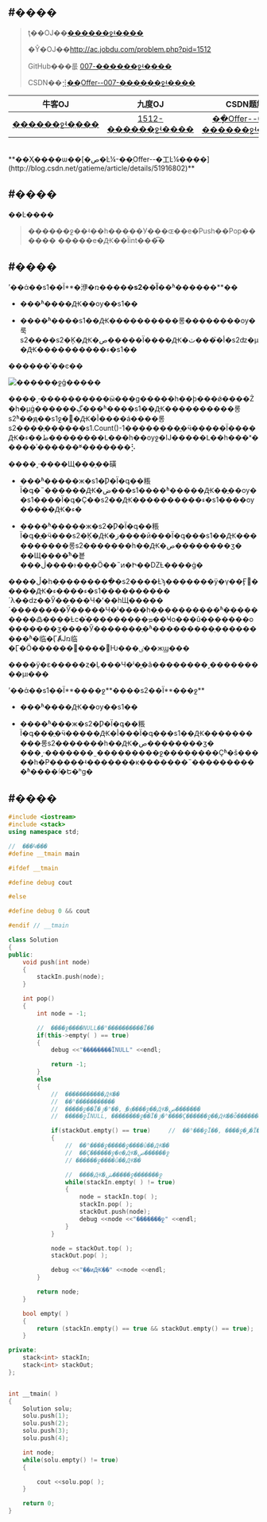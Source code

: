 #����
------- 

>ţ��OJ��[������ջʵ�ֶ���](http://www.nowcoder.com/practice/54275ddae22f475981afa2244dd448c6?tpId=13&tqId=11158&rp=1&ru=/ta/coding-interviews&qru=/ta/coding-interviews/question-rankingg) 
>
>�Ŷ�OJ��http://ac.jobdu.com/problem.php?pid=1512
>
>GitHub���룺 [007-������ջʵ�ֶ���](https://github.com/gatieme/CodingInterviews/tree/master/006-%E9%87%8D%E5%BB%BA%E4%BA%8C%E5%8F%89%E6%A0%91)  
>
>CSDN��⣺[��ָOffer--007-������ջʵ�ֶ���](http://blog.csdn.net/gatieme/article/details/51112580)



| 牛客OJ | 九度OJ | CSDN题解 | GitHub代码 
|:-------:|:-------:|:-------:|:-------:|
|[������ջʵ�ֶ���](http://www.nowcoder.com/practice/54275ddae22f475981afa2244dd448c6?tpId=13&tqId=11158&rp=1&ru=/ta/coding-interviews&qru=/ta/coding-interviews/question-rankingg) | [1512-������ջʵ�ֶ���](http://ac.jobdu.com/problem.php?pid=1512)   | [��ָOffer--007-������ջʵ�ֶ���](http://blog.csdn.net/gatieme/article/details/51112580) | [006-�ؽ�������](https://github.com/gatieme/CodingInterviews/tree/master/006-%E9%87%8D%E5%BB%BA%E4%BA%8C%E5%8F%89%E6%A0%91)  |

<br>
**��Ҳ����ѡ��[�ص�Ŀ¼-��ָOffer--�⼯Ŀ¼����](http://blog.csdn.net/gatieme/article/details/51916802)**


#����
-------
��Ŀ����


>������ջ��ʵ��һ�����У���ɶ��е�Push��Pop������ �����е�Ԫ��Ϊint���͡�

#����
-------

ʼ��ά��s1��Ϊ**�洢�ռ�**����s2��Ϊ**��ʱ������**��

*    ���ʱ����Ԫ��ѹ��s1��

*    ����ʱ����s1��Ԫ����������롱��������ѹ�룩s2����s2�Ķ�Ԫ�ص�����Ϊ����Ԫ�أ�֮���ٽ�s2ʣ�µ�Ԫ����������ء�s1��

������ʾ��ͼ��

![������ջģ�����](./stack2queue.jpg)

����˼·����������ӹ���ɡ�����һ��ϸ���ǿ����Ż�һ�µġ������ڳ���ʱ����s1��Ԫ����������롱s2ʱ��ԭ��s1ջ�׵�Ԫ�أ����á����롱s2����ֻ������s1.Count()-1��������ֱ�ӵ�����Ϊ����Ԫ�ط��ء��������Լ���һ��ѹջ�Ĳ�����Լ��һ���ˣ�����ʾ������ʶ�������⡣
 
����˼·����Щ���֣��磺

*    ���ʱ�����ж�s1�Ƿ�Ϊ�գ��粻Ϊ�գ�˵������Ԫ�ض���s1����ʱ�����Ԫ��ֱ��ѹ��s1����Ϊ�գ�Ҫ��s2��Ԫ����������ء�s1����ѹ�����Ԫ�ء�

*    ����ʱ�����ж�s2�Ƿ�Ϊ�գ��粻Ϊ�գ�ֱ�ӵ���s2�Ķ�Ԫ�ز����ӣ���Ϊ�գ���s1��Ԫ����������롱s2�������һ��Ԫ�ص��������ӡ�
��Щ����ͬʱ�뵽���ڷ����ͱ��֣�Ӧ��˵ͷ�Ի��ǱȽ����ġ�
 
����ڵ�һ�ַ��������ֵ�s2����Ƚϡ�������ÿ�γ��Ӻ󣬲�����Ԫ�ء����ء�s1����������´λ��ǳ��Ӳ�����Ч�ʻ��һЩ�����´��������Ӳ�����Ч�ʲ����һ�ַ���������ʱ���������߷����Ƚϲ�ͬ���������ܡ��Ҹо���û�������о�������ӡ����Ӳ�������ֲ�ʱ���������ַ���������ʱ�临�ӶȺͿռ临�Ӷ�Ӧ������޼����޷Ƕ���ٸ��жϣ���
 
����ÿ�ε�����ȥ�Ļ���Ч�ʲ�̫�ã��������˼���������µı���

ʼ��ά��s1��Ϊ**����ջ**����s2��Ϊ**���ջ**

*    ���ʱ����Ԫ��ѹ��s1��

*    ����ʱ���ж�s2�Ƿ�Ϊ�գ��粻Ϊ�գ���ֱ�ӵ�����Ԫ�أ���Ϊ�գ���s1��Ԫ����������롱s2�������һ��Ԫ�ص��������ӡ�
���˼·�������˷���������ջ��������Ҫʱ�š�����һ�Ρ�����ʵ�������к�������˵����������ʱ����ٵ�Ե�ʰɡ�

#����
-------
```cpp
#include <iostream>
#include <stack>
using namespace std;

//  ���Կ���
#define __tmain main

#ifdef __tmain

#define debug cout

#else

#define debug 0 && cout

#endif // __tmain

class Solution
{
public:
    void push(int node)
    {
        stackIn.push(node);
    }

    int pop()
    {
        int node = -1;

        //  ����ջ����NULL��ʱ����������Ϊ��
        if(this->empty( ) == true)
        {
            debug <<"��������ΪNULL" <<endl;

            return -1;
        }
        else
        {
            //  �����������Ԫ��
            //  ��ʱ�����������
            //  �����ջ��Ϊ�յ�ʱ��, ֱ�ӽ����ջ��Ԫ�ص�������
            //  �����ջΪNULL, ��������ջ��Ϊ�յ�ʱ����Ҫ������ջ��Ԫ��ȫ���������ջ��

            if(stackOut.empty() == true)     //  ��ʱ���ջΪ��, ����ջ�ز�Ϊ��
            {
                //  ��ʱ����ջ�����ջ����û��Ԫ��
                //  ��Ҫ������ջ�е�Ԫ�ص������ջ
                // ������ջ����û��Ԫ��

                //  ����Ԫ�ش�����ջ�������ջ
                while(stackIn.empty( ) != true)
                {
                    node = stackIn.top( );
                    stackIn.pop( );
                    stackOut.push(node);
                    debug <<node <<"�������ջ" <<endl;
                }
            }

            node = stackOut.top( );
            stackOut.pop( );

            debug <<"��ͷԪ��" <<node <<endl;
        }

        return node;
    }

    bool empty( )
    {
        return (stackIn.empty() == true && stackOut.empty() == true);
    }

private:
    stack<int> stackIn;
    stack<int> stackOut;
};


int __tmain( )
{
    Solution solu;
    solu.push(1);
    solu.push(2);
    solu.push(3);
    solu.push(4);

    int node;
    while(solu.empty() != true)
    {

        cout <<solu.pop( );
    }

    return 0;
}

```
